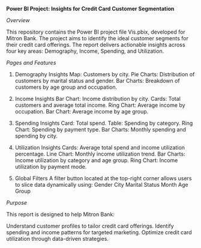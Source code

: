 **Power BI Project: Insights for Credit Card Customer Segmentation**

*Overview*

This repository contains the Power BI project file Vis.pbix, developed for Mitron Bank. The project aims to identify the ideal customer segments for their credit card offerings. The report delivers actionable insights across four key areas: Demography, Income, Spending, and Utilization.

*Pages and Features*

1. Demography Insights
Map: Customers by city.
Pie Charts: Distribution of customers by marital status and gender.
Bar Charts: Breakdown of customers by age group and occupation.

2. Income Insights
Bar Chart: Income distribution by city.
Cards: Total customers and average total income.
Ring Chart: Average income by occupation.
Bar Chart: Average income by age group.

3. Spending Insights
Card: Total spend.
Table: Spending by category.
Ring Chart: Spending by payment type.
Bar Charts: Monthly spending and spending by city.

4. Utilization Insights
Cards: Average total spend and income utilization percentage.
Line Chart: Monthly income utilization trend.
Bar Charts: Income utilization by category and age group.
Ring Chart: Income utilization by payment mode.

5. Global Filters
A filter button located at the top-right corner allows users to slice data dynamically using:
Gender
City
Marital Status
Month
Age Group

*Purpose*

This report is designed to help Mitron Bank:

Understand customer profiles to tailor credit card offerings.
Identify spending and income patterns for targeted marketing.
Optimize credit card utilization through data-driven strategies.